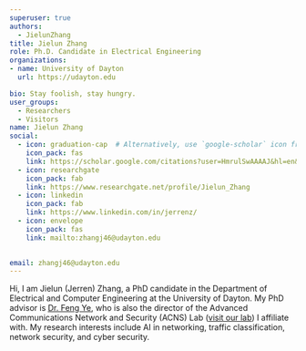 ```yaml
---
superuser: true
authors:
  - JielunZhang
title: Jielun Zhang
role: Ph.D. Candidate in Electrical Engineering
organizations:
- name: University of Dayton
  url: https://udayton.edu

bio: Stay foolish, stay hungry.
user_groups:
  - Researchers
  - Visitors
name: Jielun Zhang
social:
  - icon: graduation-cap  # Alternatively, use `google-scholar` icon from `ai` icon pack
    icon_pack: fas
    link: https://scholar.google.com/citations?user=HmrulSwAAAAJ&hl=en&oi=ao
  - icon: researchgate
    icon_pack: fab
    link: https://www.researchgate.net/profile/Jielun_Zhang
  - icon: linkedin
    icon_pack: fab
    link: https://www.linkedin.com/in/jerrenz/
  - icon: envelope
    icon_pack: fas
    link: mailto:zhangj46@udayton.edu

    
email: zhangj46@udayton.edu
---
```


Hi, I am Jielun (Jerren) Zhang, a PhD candidate in the Department of Electrical and Computer Engineering at the University of Dayton. My PhD advisor is <ins>[Dr. Feng Ye](https://udayton.edu/directory/engineering/electrical_and_computer/ye-feng.php)</ins>, who is also the director of the Advanced Communications Network and Security (ACNS) Lab (<ins>[visit our lab](https://sites.google.com/a/udayton.edu/fye001)</ins>) I affiliate with. My research interests include AI in networking, traffic classification, network security, and cyber security.
